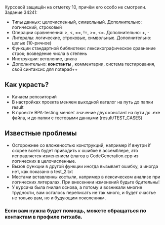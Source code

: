 Курсовой защищён на отметку 10, причём его особо не смотрели.
Задание 34241:
<ul>
  <li>Типы данных: целочисленный, символьный. Дополнительно: логический, строковый</li>
  <li>Операции сравненения: >, <, ==, !=, >=, <=. Дополнительно: +, - </li>
  <li>Литералы: логические, строковые, символьные. Дополнительно: целые (10-ричное) </li>
  <li>Функции стандартной библиотеки: лексикографическое сравнение строк; возведение числа в степень</li>
  <li>Инструкции: ветвление, цикла</li>
  <li>Дополнительно: <b> константы </b>, комментарии, система тестирования, свой синтаксис для notepad++ </li>
</ul>

<h2>Как украсть?</h2>
<ul>
  <li>Качаем репозиторий</li>
  <li>В настройках проекта меняем выходной каталог на путь до папки result</li>
  <li>В проекте BPA-testing меняет значение двух констант на пути до .exe файла, и до папки с тестовыми данными (result/TEST_CASES)</li>
</ul>
<h2>Известные проблемы</h2>
<ul>
  <li>Осторожнее со вложеностью конструкций, например if внутри if скорее всего будет приводить к ошибке в ассемблере, это исправляется изменением флагов в CodeGeneration.cpp из логических в целочисленные.</li>
  <li>Вызов функции в другой функции иногда вызывает ошибку, а иногда нет, как показано в test_2.txt</li>
  <li>Местами вставленны костыли, например в лексическом анализе при логических литералах. При внесеннии изменений будьте бдительны!</li>
  <li>У курсача была гнилая основа, а потому и возникали многие трудности, вам осталось переписать не так много, и будет счастье не только вам, но и будующим поколениям.</li>
</ul>
<h3>Если вам нужна будет помощь, можете обращаться по контактам в профиле гитхаба.</h3>
